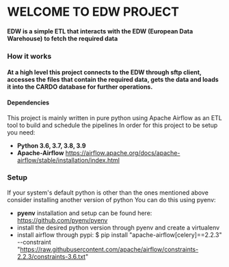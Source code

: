 # WELCOME TO EDW PROJECT

#### **EDW** is a simple ETL that interacts with the EDW (European Data Warehouse) to fetch the required data

### How it works
####  At a high level this project connects to the **EDW** through sftp client, accesses the files that contain the required data, gets the data and loads it into the CARDO database for further operations.

#### Dependencies
This project is mainly written in pure python using Apache Airflow as an ETL tool to build and schedule the pipelines
In order for this project to be setup you need:
- **Python 3.6, 3.7, 3.8, 3.9**
- **Apache-Airflow** https://airflow.apache.org/docs/apache-airflow/stable/installation/index.html


### Setup
If your system's default python is other than the ones mentioned above consider installing another version of python
You can do this using pyenv:
- **pyenv** installation and setup can be found here: https://github.com/pyenv/pyenv
- install the desired python version through pyenv and create a virtualenv
- install airflow through pypi: 
   $ pip install "apache-airflow[celery]==2.2.3" --constraint "https://raw.githubusercontent.com/apache/airflow/constraints-2.2.3/constraints-3.6.txt"
